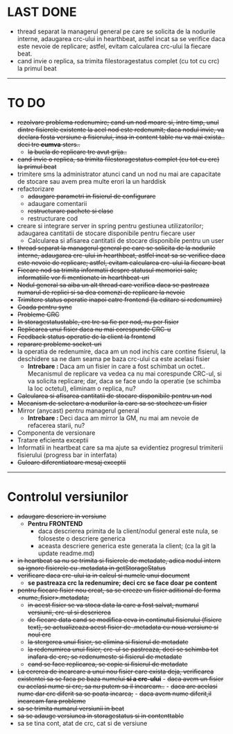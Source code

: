 # LAST DONE
- thread separat la managerul general pe care se solicita de la nodurile interne, adaugarea crc-ului in hearthbeat, astfel incat sa se verifice daca este
  nevoie de replicare; astfel, evitam calcularea crc-ului la fiecare beat.
- cand invie o replica, sa trimita filestoragestatus complet (cu tot cu crc) la primul beat
  
___

# TO DO
- ~~rezolvare problema redenumire; cand un nod moare si, intre timp, unul dintre fisierele existente la acel nod este redenumit; daca nodul invie, va declara fosta
versiune a fisierului, insa in content table nu va mai exista.. deci tre <b>cumva</b> sters..~~
    - ~~la bucla de replicare tre avut grija..~~
- ~~cand invie o replica, sa trimita filestoragestatus complet (cu tot cu crc) la primul beat~~
- trimitere sms la administrator atunci cand un nod nu mai are capacitate de stocare sau avem prea multe erori la un harddisk
- refactorizare
    - ~~adaugare parametri in fisierul de configurare~~
    - adaugare comentarii
    - ~~restructurare pachete si clase~~
    - restructurare cod
- creare si integrare server in spring pentru gestiunea utilizatorilor; adaugarea cantitatii de stocare disponibile pentru fiecare user
    - Calcularea si afisarea cantitatii de stocare disponibile pentru un user
- ~~thread separat la managerul general pe care se solicita de la nodurile interne, adaugarea crc-ului in hearthbeat, astfel incat sa se verifice daca este
nevoie de replicare; astfel, evitam calcularea crc-ului la fiecare beat~~
- ~~Fiecare nod sa trimita informatii despre statusul memoriei sale; informatiile vor fi mentionate in hearthbeat-uri~~
- ~~Nodul general sa aiba un alt thread care verifica daca se pastreaza numarul de replici si sa dea comenzi de replicare la nevoie~~
- ~~Trimitere status operatie inapoi catre frontend (la editare si redenumire)~~
- ~~Coada pentru sync~~
- ~~Probleme CRC~~
- ~~In storagestatustable, crc tre sa fie per nod, nu per fisier~~
- ~~Replicarea unui fisier daca nu mai corespunde CRC-u~~
- ~~Feedback status operatie de la client la frontend~~
- ~~reparare probleme socket-uri~~
- la operatia de redenumire, daca am un nod inchis care contine fisierul, la deschidere sa ne dam seama pe baza crc-ului ca este acelasi fisier
    - <b>Intrebare : </b> Daca am un fisier in care a fost schimbat un octet.. Mecanismul de replicare va vedea ca nu mai corespunde CRC-ul, si va solicita replicare; 
    dar, daca se face undo la operatie (se schimba la loc octetul), eliminam o replica, nu?
- ~~Calcularea si afisarea cantitatii de stocare disponibile pentru un nod~~
- ~~Mecanism de selectare a nodurilor la care sa se stocheze un fisier~~
- Mirror (anycast) pentru managerul general
    - <b>Intrebare : </b>Deci daca am mirror la GM, nu mai am nevoie de refacerea starii, nu?
- Componenta de versionare
- Tratare eficienta exceptii
- Informatii in heartbeat care sa ma ajute sa evidentiez progresul trimiterii fisierului (progress bar in interfata)
- ~~Culoare diferentiatoare mesaj exceptii~~

___
# Controlul versiunilor

- ~~adaugare descriere in versiune~~
    - <b>Pentru FRONTEND</b>
        - daca descrierea primita de la client/nodul general este nula, se foloseste o descriere generica
        - aceasta descriere generica este generata la client; (ca la git la update readme.md)
- ~~in heartbeat sa nu se trimita si fisierele de metadate, adica nodul intern sa ignore fisierele cu .metadata in getStorageStatus~~
- ~~verificare daca crc-ului ia in calcul si numele unui document~~
    - <b>se pastreaza crc la redenumire; deci crc se face doar pe content</b>
- ~~pentru fiecare fisier nou creat, sa se creeze un fisier aditional de forma <nume_fisier>.metadata;~~
    - ~~in acest fisier se va stoca data la care a fost salvat, numarul versiunii, crc-ul si descrierea~~
    - ~~de fiecare data cand se modifica ceva in continutul fisierului (fisiere text), se actualizeaza acest fisier de .metadata cu noua versiune si noul crc~~
    - ~~la stergerea unui fisier, se elimina si fisierul de metadate~~
    - ~~la redenumirea unui fisier, crc-ul se pastreaza, deci se schimba tot inafara de crc; se redenumeste si fisierul de metadate~~
    - ~~cand se face replicarea, se copie si fisierul de metadate~~
- ~~La cererea de incarcare a unui nou fisier care exista deja, verificarea existentei sa se faca pe baza numelui <b>si a crc-ului</b>~~
        - ~~daca avem un fisier cu acelasi nume si crc, sa nu putem sa il incarcam..~~
        - ~~daca are acelasi nume dar crc diferit sa se poata incarca;~~
        - ~~daca avem nume diferit,il incarcam fara probleme~~
- ~~sa se trimita numarul versiunii in beat~~
- ~~sa se adauge versiunea in storagestatus si in contenttable~~
- sa se tina cont, atat de crc, cat si de versiune